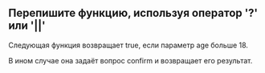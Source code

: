 ## Перепишите функцию, используя оператор '?' или '||'

Следующая функция возвращает true, если параметр age больше 18.

В ином случае она задаёт вопрос confirm и возвращает его результат.
